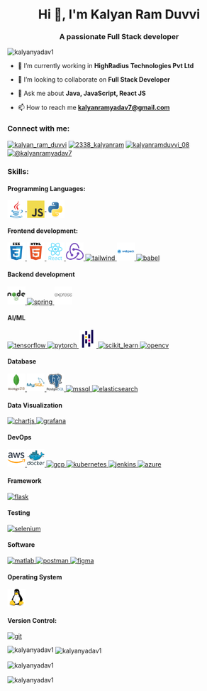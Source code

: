 <h1 align="center">Hi 👋, I'm Kalyan Ram Duvvi</h1>
<h3 align="center">A passionate Full Stack developer</h3>

<p align="left"> <img
        src="https://komarev.com/ghpvc/?username=kalyanyadav1&label=Profile%20views&color=0e75b6&style=flat"
        alt="kalyanyadav1" /> </p>


- 🔭 I’m currently working in **HighRadius Technologies Pvt Ltd**

- 👯 I’m looking to collaborate on **Full Stack Developer**

- 💬 Ask me about **Java, JavaScript, React JS**

- 📫 How to reach me **kalyanramyadav7@gmail.com**

<h3 align="left">Connect with me:</h3>
    <a href="https://linkedin.com/in/kalyan_ram_duvvi" target="blank"><img align="center"
            src="https://raw.githubusercontent.com/rahuldkjain/github-profile-readme-generator/master/src/images/icons/Social/linked-in-alt.svg"
            alt="kalyan_ram_duvvi" height="30" width="40" /></a>
    <a href="https://www.hackerrank.com/2338_kalyanram" target="blank"><img align="center"
            src="https://raw.githubusercontent.com/rahuldkjain/github-profile-readme-generator/master/src/images/icons/Social/hackerrank.svg"
            alt="2338_kalyanram" height="30" width="40" /></a>
    <a href="https://www.leetcode.com/kalyanramduvvi_08" target="blank"><img align="center"
            src="https://raw.githubusercontent.com/rahuldkjain/github-profile-readme-generator/master/src/images/icons/Social/leet-code.svg"
            alt="kalyanramduvvi_08" height="30" width="40" /></a>
    <a href="https://www.hackerearth.com/@kalyanramyadav7" target="blank"><img align="center"
            src="https://raw.githubusercontent.com/rahuldkjain/github-profile-readme-generator/master/src/images/icons/Social/hackerearth.svg"
            alt="@kalyanramyadav7" height="30" width="40" /></a>
<h3 align="left">Skills:</h3>
<h4 align="left">Programming Languages:</h4>
    <a href="https://www.java.com" target="blank"> <img align="center"
            src="https://raw.githubusercontent.com/devicons/devicon/master/icons/java/java-original.svg" alt="java"
            width="40" height="40" /> </a>
    <a href="https://developer.mozilla.org/en-US/docs/Web/JavaScript" target="blank"> <img align="center"
            src="https://raw.githubusercontent.com/devicons/devicon/master/icons/javascript/javascript-original.svg"
            alt="javascript" width="40" height="40" /> </a>
    <a href="https://www.python.org" target="blank"> <img align="center"
            src="https://raw.githubusercontent.com/devicons/devicon/master/icons/python/python-original.svg"
            alt="python" width="40" height="40" /> </a>
<h4 align="left">Frontend development:</h4>
    <a href="https://www.w3schools.com/css/" target="blank" rel="noreferrer"> <img
            src="https://raw.githubusercontent.com/devicons/devicon/master/icons/css3/css3-original-wordmark.svg"
            alt="css3" width="40" height="40" /> </a>
    <a href="https://www.w3.org/html/" target="blank" rel="noreferrer"> <img
            src="https://raw.githubusercontent.com/devicons/devicon/master/icons/html5/html5-original-wordmark.svg"
            alt="html5" width="40" height="40" /> </a>
    <a href="https://reactjs.org/" target="blank" rel="noreferrer"> <img
            src="https://raw.githubusercontent.com/devicons/devicon/master/icons/react/react-original-wordmark.svg"
            alt="react" width="40" height="40" /> </a>
    <a href="https://redux.js.org" target="blank" rel="noreferrer"> <img
            src="https://raw.githubusercontent.com/devicons/devicon/master/icons/redux/redux-original.svg" alt="redux"
            width="40" height="40" /> </a>
    <a href="https://tailwindcss.com/" target="blank" rel="noreferrer"> <img
            src="https://www.vectorlogo.zone/logos/tailwindcss/tailwindcss-icon.svg" alt="tailwind" width="40"
            height="40" /> </a>
    <a href="https://webpack.js.org" target="blank" rel="noreferrer"> <img 
        src="https://raw.githubusercontent.com/devicons/devicon/d00d0969292a6569d45b06d3f350f463a0107b0d/icons/webpack/webpack-original-wordmark.svg" alt="webpack" width="40" height="40" />
    </a>
    <a href="https://babeljs.io/" target="blank" rel="noreferrer"> 
    <img src="https://www.vectorlogo.zone/logos/babeljs/babeljs-icon.svg" alt="babel" width="40" height="40" />
    </a>
<h4 align="left">Backend development</h4>
    <a href="https://nodejs.org" target="blank" rel="noreferrer"> <img
            src="https://raw.githubusercontent.com/devicons/devicon/master/icons/nodejs/nodejs-original-wordmark.svg"
            alt="nodejs" width="40" height="40" />
    </a>
    <a href="https://spring.io/" target="blank" rel="noreferrer"> <img
            src="https://www.vectorlogo.zone/logos/springio/springio-icon.svg" alt="spring" width="40" height="40" />
    </a>
    <a href="https://expressjs.com" target="blank" rel="noreferrer"> <img
            src="https://raw.githubusercontent.com/devicons/devicon/master/icons/express/express-original-wordmark.svg"
            alt="express" width="40" height="40" />
    </a>
<h4 align="left">AI/ML</h4>
<p align="left">
    <a href="https://www.tensorflow.org" target="blank" rel="noreferrer"> <img
            src="https://www.vectorlogo.zone/logos/tensorflow/tensorflow-icon.svg" alt="tensorflow" width="40"
            height="40" />
    </a>
    <a href="https://pytorch.org/" target="_blank" rel="noreferrer"> <img
            src="https://www.vectorlogo.zone/logos/pytorch/pytorch-icon.svg" alt="pytorch" width="40" height="40" />
    </a>
    <a href="https://pandas.pydata.org/" target="_blank" rel="noreferrer"> <img
            src="https://raw.githubusercontent.com/devicons/devicon/2ae2a900d2f041da66e950e4d48052658d850630/icons/pandas/pandas-original.svg"
            alt="pandas" width="40" height="40" />
    </a>
    <a href="https://scikit-learn.org/" target="_blank" rel="noreferrer"> <img
            src="https://upload.wikimedia.org/wikipedia/commons/0/05/Scikit_learn_logo_small.svg" alt="scikit_learn"
            width="40" height="40" />
    </a>
    <a href="https://opencv.org/" target="_blank" rel="noreferrer"> <img
            src="https://www.vectorlogo.zone/logos/opencv/opencv-icon.svg" alt="opencv" width="40" height="40" />
    </a>
</p>
<h4 align="left">Database</h4>
<p align="left">
    <a href="https://www.mongodb.com/" target="_blank" rel="noreferrer"> 
        <img src="https://raw.githubusercontent.com/devicons/devicon/master/icons/mongodb/mongodb-original-wordmark.svg"
            alt="mongodb" width="40" height="40" />
        </a>
        <a href="https://www.mysql.com/" target="_blank" rel="noreferrer"> 
            <img src="https://raw.githubusercontent.com/devicons/devicon/master/icons/mysql/mysql-original-wordmark.svg"
                alt="mysql" width="40" height="40" />
        </a>
        <a href="https://www.postgresql.org" target="_blank" rel="noreferrer"> 
            <img src="https://raw.githubusercontent.com/devicons/devicon/master/icons/postgresql/postgresql-original-wordmark.svg"
                alt="postgresql" width="40" height="40" />
        </a>
        <a href="https://www.microsoft.com/en-us/sql-server" target="_blank" rel="noreferrer"> 
            <img src="https://www.svgrepo.com/show/303229/microsoft-sql-server-logo.svg" alt="mssql" width="40"
                height="40" />
        </a>
        <a href="https://www.elastic.co" target="_blank" rel="noreferrer"> 
            <img src="https://www.vectorlogo.zone/logos/elastic/elastic-icon.svg" alt="elasticsearch" width="40"
                height="40" />
        </a>
</p>
<h4 align="left">Data Visualization</h4>
<p align="left">
    <a href="https://www.chartjs.org" target="_blank" rel="noreferrer"> 
        <img src="https://www.chartjs.org/media/logo-title.svg" alt="chartjs" width="40" height="40" /> 
        </a>
    <a href="https://grafana.com" target="_blank" rel="noreferrer"> 
        <img src="https://www.vectorlogo.zone/logos/grafana/grafana-icon.svg" alt="grafana" width="40" height="40" />
    </a>
</p>
<h4 align="left">DevOps</h4>
<p align="left">
    <a href="https://aws.amazon.com" target="_blank" rel="noreferrer"> 
        <img src="https://raw.githubusercontent.com/devicons/devicon/master/icons/amazonwebservices/amazonwebservices-original-wordmark.svg"
            alt="aws" width="40" height="40" /> 
        </a>
    <a href="https://www.docker.com/" target="_blank" rel="noreferrer"> 
        <img src="https://raw.githubusercontent.com/devicons/devicon/master/icons/docker/docker-original-wordmark.svg"
            alt="docker" width="40" height="40" /> 
        </a>
    <a href="https://cloud.google.com" target="_blank" rel="noreferrer"> 
    <img src="https://www.vectorlogo.zone/logos/google_cloud/google_cloud-icon.svg" alt="gcp" width="40" height="40" />
    </a>
    <a href="https://kubernetes.io" target="_blank" rel="noreferrer"> <img
            src="https://www.vectorlogo.zone/logos/kubernetes/kubernetes-icon.svg" alt="kubernetes" width="40"
            height="40" /> 
        </a>
    <a href="https://www.jenkins.io" target="_blank" rel="noreferrer"> <img
            src="https://www.vectorlogo.zone/logos/jenkins/jenkins-icon.svg" alt="jenkins" width="40" height="40" />
    </a>
    <a href="https://azure.microsoft.com/en-in/" target="_blank" rel="noreferrer"> <img
            src="https://www.vectorlogo.zone/logos/microsoft_azure/microsoft_azure-icon.svg" alt="azure" width="40"
            height="40" /> 
        </a>
</p>
<h4 align="left">Framework</h4>
<p align="left">
    <a href="https://flask.palletsprojects.com/" target="_blank" rel="noreferrer"> <img
            src="https://www.vectorlogo.zone/logos/pocoo_flask/pocoo_flask-icon.svg" alt="flask" width="40"
            height="40" />
    </a>
</p>
<h4 align="left">Testing</h4>
<p align="left">
    <a href="https://www.selenium.dev" target="_blank" rel="noreferrer">
        <img src="https://raw.githubusercontent.com/detain/svg-logos/780f25886640cef088af994181646db2f6b1a3f8/svg/selenium-logo.svg"
            alt="selenium" width="40" height="40" />
    </a>
</p>
<h4 align="left">Software</h4>
<p align="left">
    <a href="https://www.mathworks.com/" target="_blank" rel="noreferrer"> <img
            src="https://upload.wikimedia.org/wikipedia/commons/2/21/Matlab_Logo.png" alt="matlab" width="40"
            height="40" />
    </a>
    <a href="https://postman.com" target="_blank" rel="noreferrer"> <img
            src="https://www.vectorlogo.zone/logos/getpostman/getpostman-icon.svg" alt="postman" width="40"
            height="40" />
    </a>
    <a href="https://www.figma.com/" target="_blank" rel="noreferrer"> <img
            src="https://www.vectorlogo.zone/logos/figma/figma-icon.svg" alt="figma" width="40" height="40" /> 
        </a>
</p>
<h4 align="left">Operating System</h4>
<p align="left">
    <a href="https://www.linux.org/" target="_blank" rel="noreferrer"> <img
            src="https://raw.githubusercontent.com/devicons/devicon/master/icons/linux/linux-original.svg" alt="linux"
            width="40" height="40" /> 
        </a>

</p>
<h4 align="left">Version Control:</h4>
<p align="left">
    <a href="https://git-scm.com/" target="_blank" rel="noreferrer"> <img
            src="https://www.vectorlogo.zone/logos/git-scm/git-scm-icon.svg" alt="git" width="40" height="40" /> 
        </a>
</p>
<p><img align="left"
        src="https://github-readme-stats.vercel.app/api/top-langs?username=kalyanyadav1&show_icons=true&locale=en&layout=compact"
        alt="kalyanyadav1" /></p>
<p>&nbsp;<img align="center"
        src="https://github-readme-stats.vercel.app/api?username=kalyanyadav1&show_icons=true&locale=en"
        alt="kalyanyadav1" /></p>
<p><img align="center" src="https://github-readme-streak-stats.herokuapp.com/?user=kalyanyadav1&" alt="kalyanyadav1" />
</p>

<p><img align="center"
        src="https://github-readme-stats.vercel.app/api/top-langs?username=kalyanyadav1&show_icons=true&locale=en&layout=compact"
        alt="kalyanyadav1" /></p>
